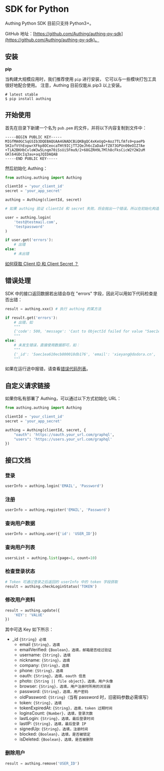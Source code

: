 # SDK for Python

Authing Python SDK 目前只支持 Python3+。

GitHub 地址：[https://github.com/Authing/authing-py-sdk](https://github.com/Authing/authing-py-sdk)。

## 安装

**pip**

当构建大规模应用时，我们推荐使用 `pip` 进行安装， 它可以与一些模块打包工具很好地配合使用。 注意，Authing 目前仅能从 pip3 以上安装。

```text
# latest stable
$ pip install authing
```

## 开始使用

首先在目录下新建一个名为 `pub.pem` 的文件，并将以下内容复制到文件中：

```text
-----BEGIN PUBLIC KEY-----
MIGfMA0GCSqGSIb3DQEBAQUAA4GNADCBiQKBgQC4xKeUgQ+Aoz7TLfAfs9+paePb
5KIofVthEopwrXFkp8OCeocaTHt9ICjTT2QeJh6cZaDaArfZ873GPUn00eOIZ7Ae
+TiA2BKHbCvloW3w5Lnqm70iSsUi5Fmu9/2+68GZRH9L7Mlh8cFksCicW2Y2W2uM
GKl64GDcIq3au+aqJQIDAQAB
-----END PUBLIC KEY-----
```

然后初始化 Authing：

```python
from authing.authing import Authing

clientId = 'your_client_id'
secret = 'your_app_secret'

authing = Authing(clientId, secret)

# 如果 authing 验证 clientId 和 secret 失败，将会抛出一个错误。所以在初始化构造函数的时候，可以使用 try...catch 保证程序不会挂掉。

user = authing.login(
    'test@testmail.com',
    'testpassword'
)

if user.get('errors'):
    # 出错
else:
    # 未出错
```

[如何获取 Client ID 和 Client Secret ？](../others/faq.md#ru-he-huo-qu-client-id-he-client-secret)

## 错误处理

SDK 中的接口返回数据若出错会存在 "errors" 字段，因此可以用如下代码检查是否出错：

```python
result = authing.xxx() # 执行 authing 的某方法

if result.get('errors'):
    # 出错，如 
    """
    {'code': 500, 'message': 'Cast to ObjectId failed for value "5aec1ea610ecb800018db176xx" at path "_id" for model "User"', 'data': None, 'errors': True}
    """
else:
    # 未发生错误，直接使用数据即可，如：
    """
    {'_id': '5aec1ea610ecb800018db176', 'email': 'xieyang@dodora.cn', 'isDeleted': False}
    """
```

如果在运行途中报错，请查看[错误代码列表](https://docs.authing.cn/#/quick_start/error_code)。

## 自定义请求链接

如果你私有部署了 Authing，可以通过以下方式初始化 URL：

```python
from authing.authing import Authing

clientId = 'your_client_id'
secret = 'your_app_secret'

authing = Authing(clientId, secret, {
    "oauth": 'https://oauth.your_url.com/graphql',
    "users": 'https://users.your_url.com/graphql'
})
```

## 接口文档

### 登录

```python
userInfo = authing.login('EMAIL', 'Password')
```

### 注册

```python
userInfo = authing.register('EMAIL', 'Password')
```

### 查询用户数据

```python
userInfo = authing.user({'id': 'USER_ID'})
```

### 查询用户列表

```python
usersList = authing.list(page=1, count=10)
```

### 检查登录状态

```python
# Token 可通过登录之后返回的 userInfo 中的 token 字段获取
result = authing.checkLoginStatus('TOKEN')
```

### 修改用户资料

```python
result = authing.update({
    'KEY': 'VALUE'
})
```

其中可选 Key 如下所示：

* \_id `{String} 必填`
  * email `{String}，选填`
  * emailVerified: `{Boolean}，选填，邮箱是否经过验证`
  * username: `{String}，选填`
  * nickname: `{String}，选填`
  * company: `{String}，选填`
  * phone: `{String}，选填`
  * oauth: `{String}，选填，oauth 信息`
  * photo: `{String || file object}，选填，用户头像`
  * browser: `{String}，选填，用户注册时所用的浏览器`
  * password: `{String}，选填，用户密码`
  * oldPassword: `{String}（`当有 password 时，旧密码参数必需填写）
  * token: `{String}，选填`
  * tokenExpiredAt: `{String}，选填，token 过期时间`
  * loginsCount: `{Number}，选填，登录次数`
  * lastLogin: `{String}，选填，最后登录时间`
  * lastIP: `{String}，选填，最后登录 IP`
  * signedUp: `{String}，选填，注册时间`
  * blocked: `{Boolean}，选填，是否被锁定`
  * isDeleted: `{Boolean}，选填，是否被删除`

### 删除用户

```python
result = authing.remove('USER_ID')
```

